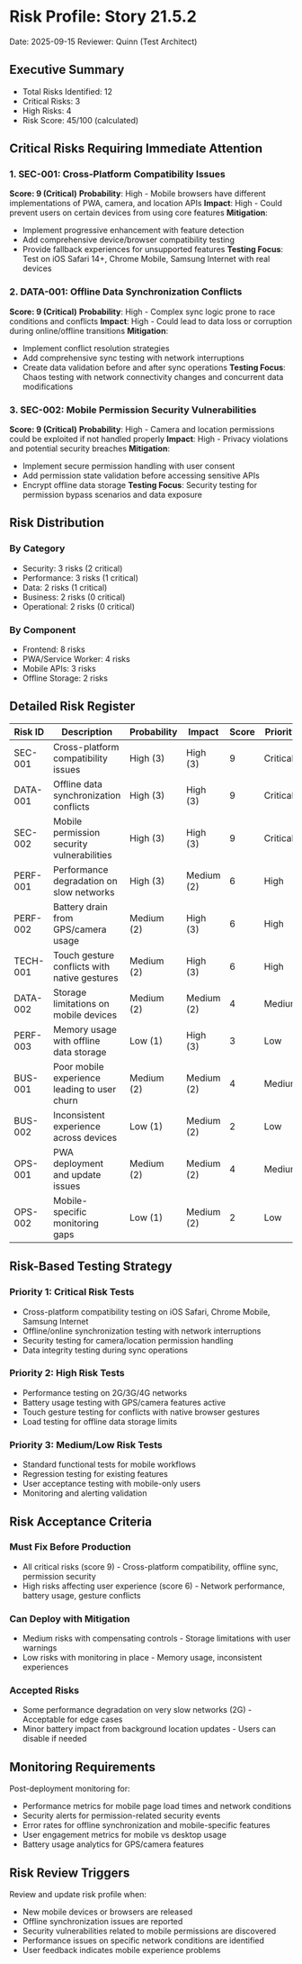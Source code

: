 # Risk Profile: Story 21.5.2

Date: 2025-09-15
Reviewer: Quinn (Test Architect)

## Executive Summary

- Total Risks Identified: 12
- Critical Risks: 3
- High Risks: 4
- Risk Score: 45/100 (calculated)

## Critical Risks Requiring Immediate Attention

### 1. SEC-001: Cross-Platform Compatibility Issues

**Score: 9 (Critical)**
**Probability**: High - Mobile browsers have different implementations of PWA, camera, and location APIs
**Impact**: High - Could prevent users on certain devices from using core features
**Mitigation**:

- Implement progressive enhancement with feature detection
- Add comprehensive device/browser compatibility testing
- Provide fallback experiences for unsupported features
  **Testing Focus**: Test on iOS Safari 14+, Chrome Mobile, Samsung Internet with real devices

### 2. DATA-001: Offline Data Synchronization Conflicts

**Score: 9 (Critical)**
**Probability**: High - Complex sync logic prone to race conditions and conflicts
**Impact**: High - Could lead to data loss or corruption during online/offline transitions
**Mitigation**:

- Implement conflict resolution strategies
- Add comprehensive sync testing with network interruptions
- Create data validation before and after sync operations
  **Testing Focus**: Chaos testing with network connectivity changes and concurrent data modifications

### 3. SEC-002: Mobile Permission Security Vulnerabilities

**Score: 9 (Critical)**
**Probability**: High - Camera and location permissions could be exploited if not handled properly
**Impact**: High - Privacy violations and potential security breaches
**Mitigation**:

- Implement secure permission handling with user consent
- Add permission state validation before accessing sensitive APIs
- Encrypt offline data storage
  **Testing Focus**: Security testing for permission bypass scenarios and data exposure

## Risk Distribution

### By Category

- Security: 3 risks (2 critical)
- Performance: 3 risks (1 critical)
- Data: 2 risks (1 critical)
- Business: 2 risks (0 critical)
- Operational: 2 risks (0 critical)

### By Component

- Frontend: 8 risks
- PWA/Service Worker: 4 risks
- Mobile APIs: 3 risks
- Offline Storage: 2 risks

## Detailed Risk Register

| Risk ID  | Description             | Probability | Impact     | Score | Priority | Category |
| -------- | ----------------------- | ----------- | ---------- | ----- | -------- | -------- |
| SEC-001  | Cross-platform compatibility issues | High (3) | High (3) | 9 | Critical | Security |
| DATA-001 | Offline data synchronization conflicts | High (3) | High (3) | 9 | Critical | Data |
| SEC-002  | Mobile permission security vulnerabilities | High (3) | High (3) | 9 | Critical | Security |
| PERF-001 | Performance degradation on slow networks | High (3) | Medium (2) | 6 | High | Performance |
| PERF-002 | Battery drain from GPS/camera usage | Medium (2) | High (3) | 6 | High | Performance |
| TECH-001 | Touch gesture conflicts with native gestures | Medium (2) | High (3) | 6 | High | Technical |
| DATA-002 | Storage limitations on mobile devices | Medium (2) | Medium (2) | 4 | Medium | Data |
| PERF-003 | Memory usage with offline data storage | Low (1) | High (3) | 3 | Low | Performance |
| BUS-001 | Poor mobile experience leading to user churn | Medium (2) | Medium (2) | 4 | Medium | Business |
| BUS-002 | Inconsistent experience across devices | Low (1) | Medium (2) | 2 | Low | Business |
| OPS-001 | PWA deployment and update issues | Medium (2) | Medium (2) | 4 | Medium | Operational |
| OPS-002 | Mobile-specific monitoring gaps | Low (1) | Medium (2) | 2 | Low | Operational |

## Risk-Based Testing Strategy

### Priority 1: Critical Risk Tests

- Cross-platform compatibility testing on iOS Safari, Chrome Mobile, Samsung Internet
- Offline/online synchronization testing with network interruptions
- Security testing for camera/location permission handling
- Data integrity testing during sync operations

### Priority 2: High Risk Tests

- Performance testing on 2G/3G/4G networks
- Battery usage testing with GPS/camera features active
- Touch gesture testing for conflicts with native browser gestures
- Load testing for offline data storage limits

### Priority 3: Medium/Low Risk Tests

- Standard functional tests for mobile workflows
- Regression testing for existing features
- User acceptance testing with mobile-only users
- Monitoring and alerting validation

## Risk Acceptance Criteria

### Must Fix Before Production

- All critical risks (score 9) - Cross-platform compatibility, offline sync, permission security
- High risks affecting user experience (score 6) - Network performance, battery usage, gesture conflicts

### Can Deploy with Mitigation

- Medium risks with compensating controls - Storage limitations with user warnings
- Low risks with monitoring in place - Memory usage, inconsistent experiences

### Accepted Risks

- Some performance degradation on very slow networks (2G) - Acceptable for edge cases
- Minor battery impact from background location updates - Users can disable if needed

## Monitoring Requirements

Post-deployment monitoring for:

- Performance metrics for mobile page load times and network conditions
- Security alerts for permission-related security events
- Error rates for offline synchronization and mobile-specific features
- User engagement metrics for mobile vs desktop usage
- Battery usage analytics for GPS/camera features

## Risk Review Triggers

Review and update risk profile when:

- New mobile devices or browsers are released
- Offline synchronization issues are reported
- Security vulnerabilities related to mobile permissions are discovered
- Performance issues on specific network conditions are identified
- User feedback indicates mobile experience problems